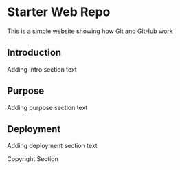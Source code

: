 # Starter Web Repo

This is a simple website showing how Git and GitHub work

## Introduction

Adding Intro section text

## Purpose

Adding purpose section text

## Deployment

Adding deployment section text

Copyright Section